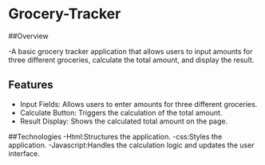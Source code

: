 # Grocery-Tracker
##Overview

-A basic grocery tracker application that allows users to input amounts for three different groceries, calculate the total amount, and display the result.
## Features

- Input Fields: Allows users to enter amounts for three different groceries.
- Calculate Button: Triggers the calculation of the total amount.
- Result Display: Shows the calculated total amount on the page.
  
##Technologies
-Html:Structures the application.
-css:Styles the application. 
-Javascript:Handles the calculation logic and updates the user interface.

